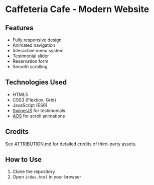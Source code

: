 # Caffeteria Cafe - Modern Website

## Features
- Fully responsive design
- Animated navigation
- Interactive menu system
- Testimonial slider
- Reservation form
- Smooth scrolling

## Technologies Used
- HTML5
- CSS3 (Flexbox, Grid)
- JavaScript (ES6)
- [SwiperJS](https://swiperjs.com/) for testimonials
- [AOS](https://michalsnik.github.io/aos/) for scroll animations

## Credits
See [ATTRIBUTION.md](ATTRIBUTION.md) for detailed credits of third-party assets.

## How to Use
1. Clone the repository
2. Open `index.html` in your browser
